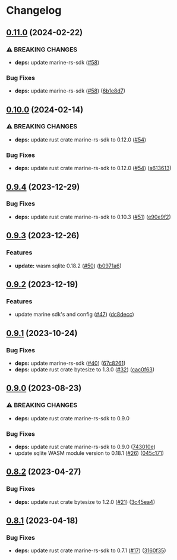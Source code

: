 # Changelog

## [0.11.0](https://github.com/fluencelabs/sqlite-wasm-connector/compare/marine-sqlite-connector-v0.10.0...marine-sqlite-connector-v0.11.0) (2024-02-22)


### ⚠ BREAKING CHANGES

* **deps:** update marine-rs-sdk ([#58](https://github.com/fluencelabs/sqlite-wasm-connector/issues/58))

### Bug Fixes

* **deps:** update marine-rs-sdk ([#58](https://github.com/fluencelabs/sqlite-wasm-connector/issues/58)) ([6b1e8d7](https://github.com/fluencelabs/sqlite-wasm-connector/commit/6b1e8d7b3c8c2669381ed31ee182ee72f1f21f0d))

## [0.10.0](https://github.com/fluencelabs/sqlite-wasm-connector/compare/marine-sqlite-connector-v0.9.4...marine-sqlite-connector-v0.10.0) (2024-02-14)


### ⚠ BREAKING CHANGES

* **deps:** update rust crate marine-rs-sdk to 0.12.0 ([#54](https://github.com/fluencelabs/sqlite-wasm-connector/issues/54))

### Bug Fixes

* **deps:** update rust crate marine-rs-sdk to 0.12.0 ([#54](https://github.com/fluencelabs/sqlite-wasm-connector/issues/54)) ([a613613](https://github.com/fluencelabs/sqlite-wasm-connector/commit/a613613e4e0f28393ca53c3111e1c07463bdf277))

## [0.9.4](https://github.com/fluencelabs/sqlite-wasm-connector/compare/marine-sqlite-connector-v0.9.3...marine-sqlite-connector-v0.9.4) (2023-12-29)


### Bug Fixes

* **deps:** update rust crate marine-rs-sdk to 0.10.3 ([#51](https://github.com/fluencelabs/sqlite-wasm-connector/issues/51)) ([e90e9f2](https://github.com/fluencelabs/sqlite-wasm-connector/commit/e90e9f2d3ff4a661c713f1d4ef05b3f4f4523e47))

## [0.9.3](https://github.com/fluencelabs/sqlite-wasm-connector/compare/marine-sqlite-connector-v0.9.2...marine-sqlite-connector-v0.9.3) (2023-12-26)


### Features

* **update:** wasm sqlite 0.18.2 ([#50](https://github.com/fluencelabs/sqlite-wasm-connector/issues/50)) ([b0971a6](https://github.com/fluencelabs/sqlite-wasm-connector/commit/b0971a6a5a6eae97995ef99686c739c11ec0af97))

## [0.9.2](https://github.com/fluencelabs/sqlite-wasm-connector/compare/marine-sqlite-connector-v0.9.1...marine-sqlite-connector-v0.9.2) (2023-12-19)


### Features

* update marine sdk's and config ([#47](https://github.com/fluencelabs/sqlite-wasm-connector/issues/47)) ([dc8decc](https://github.com/fluencelabs/sqlite-wasm-connector/commit/dc8decc61f7370ad1eb436a0153b578fbf87f514))

## [0.9.1](https://github.com/fluencelabs/sqlite-wasm-connector/compare/marine-sqlite-connector-v0.9.0...marine-sqlite-connector-v0.9.1) (2023-10-24)


### Bug Fixes

* **deps:** update marine-rs-sdk ([#40](https://github.com/fluencelabs/sqlite-wasm-connector/issues/40)) ([67c8261](https://github.com/fluencelabs/sqlite-wasm-connector/commit/67c8261ea910964d45f0df544efeb1119b80f181))
* **deps:** update rust crate bytesize to 1.3.0 ([#32](https://github.com/fluencelabs/sqlite-wasm-connector/issues/32)) ([cac0f63](https://github.com/fluencelabs/sqlite-wasm-connector/commit/cac0f63bbc77ba0a93b56da09d7d2565e2841087))

## [0.9.0](https://github.com/fluencelabs/sqlite-wasm-connector/compare/marine-sqlite-connector-v0.8.2...marine-sqlite-connector-v0.9.0) (2023-08-23)


### ⚠ BREAKING CHANGES

* **deps:** update rust crate marine-rs-sdk to 0.9.0

### Bug Fixes

* **deps:** update rust crate marine-rs-sdk to 0.9.0 ([743010e](https://github.com/fluencelabs/sqlite-wasm-connector/commit/743010e16c7cccb3fec19bcf3749b4064948b9dd))
* update sqlite WASM module version to 0.18.1 ([#26](https://github.com/fluencelabs/sqlite-wasm-connector/issues/26)) ([045c171](https://github.com/fluencelabs/sqlite-wasm-connector/commit/045c1710e41566ca4eb42ad616d8e9328a12b440))

## [0.8.2](https://github.com/fluencelabs/sqlite-wasm-connector/compare/marine-sqlite-connector-v0.8.1...marine-sqlite-connector-v0.8.2) (2023-04-27)


### Bug Fixes

* **deps:** update rust crate bytesize to 1.2.0 ([#21](https://github.com/fluencelabs/sqlite-wasm-connector/issues/21)) ([3c45ea4](https://github.com/fluencelabs/sqlite-wasm-connector/commit/3c45ea414f6ee79eedbce409aaa50077d3c3d25c))

## [0.8.1](https://github.com/fluencelabs/sqlite-wasm-connector/compare/marine-sqlite-connector-v0.8.0...marine-sqlite-connector-v0.8.1) (2023-04-18)


### Bug Fixes

* **deps:** update rust crate marine-rs-sdk to 0.7.1 ([#17](https://github.com/fluencelabs/sqlite-wasm-connector/issues/17)) ([3160f35](https://github.com/fluencelabs/sqlite-wasm-connector/commit/3160f35e5feba6a85401451237c85229de373c9a))
